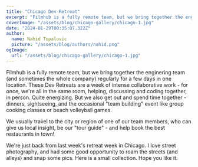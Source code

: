 ```yaml
---
title: "Chicago Dev Retreat"
excerpt: "Filmhub is a fully remote team, but we bring together the enginering team (and sometimes the whole company) regularly for a few days in one location. These Dev Retreats are a week of intense collaborative work - for once, we're all in the same room, helping, discussing and coding together, in person."
coverImage: "/assets/blog/chicago-gallery/chicago-1.jpg"
date: "2024-01-29T00:35:07.322Z"
author:
  name: Nahid Topalovic
  picture: "/assets/blog/authors/nahid.png"
ogImage:
  url: "/assets/blog/chicago-gallery/chicago-1.jpg"
---
```


Filmhub is a fully remote team, but we bring together the enginering team (and sometimes the whole company) regularly for a few days in one location. These Dev Retreats are a week of intense collaborative work - for once, we're all in the same room, helping, discussing and coding together, in person. Quite energizing. But we also get out and spend time together - dinners, sightseeing, and the occasional "team building" event like group cooking classes or beach volleyball games.

We usually travel to the city or region of one of our team members, who can give us local insight, be our "tour guide" - and help book the best restaurants in town!

We're just back from last week's retreat week in Chicago. I love street photography, and had some good opportunity to roam the streets (and alleys) and snap some pics. Here is a small collection. Hope you like it.
